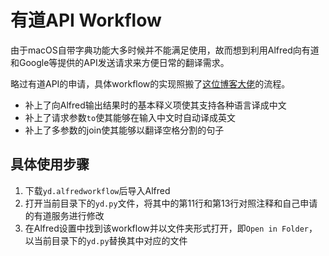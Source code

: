 # 有道API Workflow

由于macOS自带字典功能大多时候并不能满足使用，故而想到利用Alfred向有道和Google等提供的API发送请求来方便日常的翻译需求。

略过有道API的申请，具体workflow的实现照搬了[这位博客大佬](https://www.cnblogs.com/flipped/p/9473701.html)的流程。

- 补上了向Alfred输出结果时的基本释义项使其支持各种语言译成中文
- 补上了请求参数`to`使其能够在输入中文时自动译成英文
- 补上了多参数的join使其能够以翻译空格分割的句子

## 具体使用步骤
1. 下载`yd.alfredworkflow`后导入Alfred
3. 打开当前目录下的`yd.py`文件，将其中的第11行和第13行对照注释和自己申请的有道服务进行修改
2. 在Alfred设置中找到该workflow并以文件夹形式打开，即`Open in Folder`，以当前目录下的`yd.py`替换其中对应的文件

